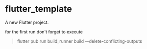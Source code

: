# flutter_template

A new Flutter project.

for the first run don't forget to execute 
> flutter pub run build_runner build --delete-conflicting-outputs